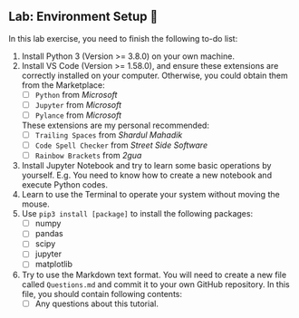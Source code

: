 ## Lab: Environment Setup 🐯

In this lab exercise, you need to finish the following to-do list:

1. Install Python 3 (Version >= 3.8.0) on your own machine.
2. Install VS Code (Version >= 1.58.0), and ensure these extensions are correctly installed on your computer. Otherwise, you could obtain them from the Marketplace:
    - [ ] `Python` from *Microsoft*
    - [ ] `Jupyter` from *Microsoft*
    - [ ] `Pylance` from *Microsoft*

    These extensions are my personal recommended:
    - [ ] `Trailing Spaces` from *Shardul Mahadik*
    - [ ] `Code Spell Checker` from *Street Side Software*
    - [ ] `Rainbow Brackets` from *2gua*
3. Install Jupyter Notebook and try to learn some basic operations by yourself. E.g. You need to know how to create a new notebook and execute Python codes.
4. Learn to use the Terminal to operate your system without moving the mouse.
5. Use `pip3 install [package]` to install the following packages:
    - [ ] numpy
    - [ ] pandas
    - [ ] scipy
    - [ ] jupyter
    - [ ] matplotlib
6. Try to use the Markdown text format. You will need to create a new file called `Questions.md` and commit it to your own GitHub repository. In this file, you should contain following contents:
    - [ ] Any questions about this tutorial.
